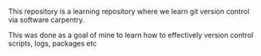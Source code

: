 This repository is a learning repository where we learn git version control via software carpentry.

This was done as a goal of mine to learn how to effectively version control scripts, logs, packages etc
